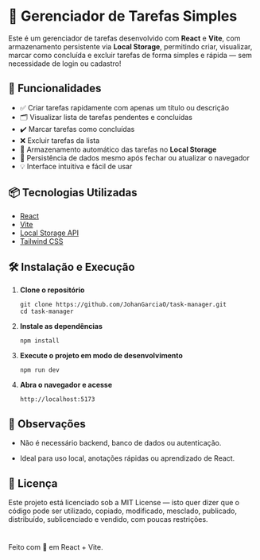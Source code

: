 # 📝 Gerenciador de Tarefas Simples

Este é um gerenciador de tarefas desenvolvido com **React** e **Vite**, com armazenamento persistente via **Local Storage**, permitindo criar, visualizar, marcar como concluída e excluir tarefas de forma simples e rápida — sem necessidade de login ou cadastro!

## 🚀 Funcionalidades

- ✅ Criar tarefas rapidamente com apenas um título ou descrição
- 🗂️ Visualizar lista de tarefas pendentes e concluídas
- ✔️ Marcar tarefas como concluídas
- ❌ Excluir tarefas da lista
- 💾 Armazenamento automático das tarefas no **Local Storage**
- 🔁 Persistência de dados mesmo após fechar ou atualizar o navegador
- 💡 Interface intuitiva e fácil de usar

## 📦 Tecnologias Utilizadas

- [React](https://reactjs.org/)
- [Vite](https://vitejs.dev/)
- [Local Storage API](https://developer.mozilla.org/pt-BR/docs/Web/API/Window/localStorage)
- [Tailwind CSS](https://tailwindcss.com/)

## 🛠️ Instalação e Execução

1. **Clone o repositório**
   ```
   git clone https://github.com/JohanGarciaO/task-manager.git
   cd task-manager
   ```
1. **Instale as dependências**
   ```
   npm install
   ```
1. **Execute o projeto em modo de desenvolvimento**
   ```
   npm run dev
   ```
1. **Abra o navegador e acesse**
   ```
   http://localhost:5173
   ```

## 📌 Observações

- Não é necessário backend, banco de dados ou autenticação.

- Ideal para uso local, anotações rápidas ou aprendizado de React.

## 📄 Licença

Este projeto está licenciado sob a MIT License — isto quer dizer que o código pode ser utilizado, copiado, modificado, mesclado, publicado, distribuído, sublicenciado e vendido, com poucas restrições.

#

Feito com 💙 em React + Vite.
